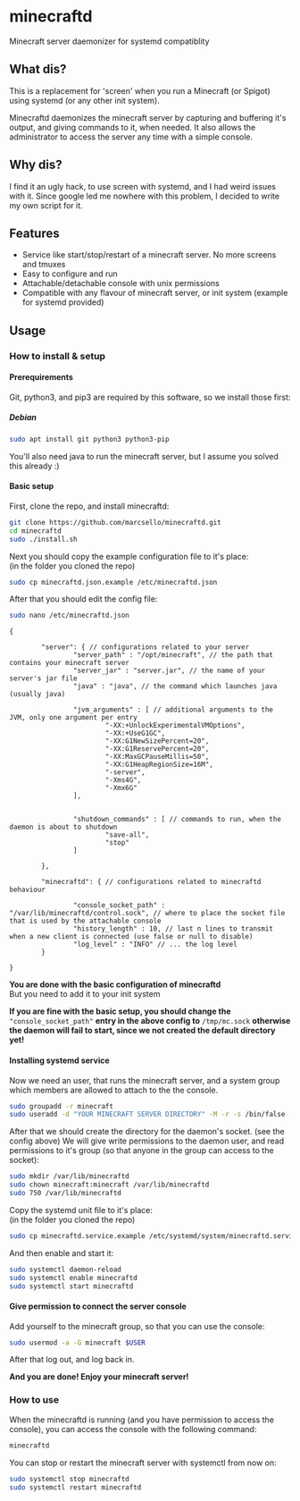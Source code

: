 # minecraftd
Minecraft server daemonizer for systemd compatiblity

## What dis?
This is a replacement for 'screen' when you run a Minecraft (or Spigot) using systemd (or any other init system).

Minecraftd daemonizes the minecraft server by capturing and buffering it's output, and giving commands to it, when needed. It also allows the administrator to access the server any time with a simple console.

## Why dis?
I find it an ugly hack, to use screen with systemd, and I had weird issues with it.
Since google led me nowhere with this problem, I decided to write my own script for it.

## Features
- Service like start/stop/restart of a minecraft server. No more screens and tmuxes
- Easy to configure and run
- Attachable/detachable console with unix permissions
- Compatible with any flavour of minecraft server, or init system (example for systemd provided)

## Usage

### How to install & setup

#### Prerequirements
Git, python3, and pip3 are required by this software, so we install those first:

##### Debian
```bash
sudo apt install git python3 python3-pip
```

You'll also need java to run the minecraft server, but I assume you solved this already :)

#### Basic setup

First, clone the repo, and install minecraftd:
```bash
git clone https://github.com/marcsello/minecraftd.git
cd minecraftd
sudo ./install.sh
```

Next you should copy the example configuration file to it's place:  
(in the folder you cloned the repo)
```bash
sudo cp minecraftd.json.example /etc/minecraftd.json
```

After that you should edit the config file:
```bash
sudo nano /etc/minecraftd.json
```
```json5
{

        "server": { // configurations related to your server
                "server_path" : "/opt/minecraft", // the path that contains your minecraft server
                "server_jar" : "server.jar", // the name of your server's jar file
                "java" : "java", // the command which launches java (usually java)

                "jvm_arguments" : [ // additional arguments to the JVM, only one argument per entry
                        "-XX:+UnlockExperimentalVMOptions",
                        "-XX:+UseG1GC",
                        "-XX:G1NewSizePercent=20",
                        "-XX:G1ReservePercent=20",
                        "-XX:MaxGCPauseMillis=50",
                        "-XX:G1HeapRegionSize=16M",
                        "-server",
                        "-Xms4G",
                        "-Xmx6G"
                ],


                "shutdown_commands" : [ // commands to run, when the daemon is about to shutdown
                        "save-all",
                        "stop"
                ]

        },

        "minecraftd": { // configurations related to minecraftd behaviour

                "console_socket_path" : "/var/lib/minecraftd/control.sock", // where to place the socket file that is used by the attachable console
                "history_length" : 10, // last n lines to transmit when a new client is connected (use false or null to disable)
                "log_level" : "INFO" // ... the log level
        }

}
```
**You are done with the basic configuration of minecraftd**  
But you need to add it to your init system

**If you are fine with the basic setup, you should change the** `"console_socket_path"` **entry in the above config to** `/tmp/mc.sock` **otherwise the daemon will fail to start, since we not created the default directory yet!**


#### Installing systemd service

Now we need an user, that runs the minecraft server, and a system group which members are allowed to attach to the the console.

```bash
sudo groupadd -r minecraft
sudo useradd -d "YOUR MINECRAFT SERVER DIRECTORY" -M -r -s /bin/false -g minecraft minecraft
```

After that we should create the directory for the daemon's socket. (see the config above)
We will give write permissions to the daemon user, and read permissions to it's group (so that anyone in the group can access to the socket):

```bash
sudo mkdir /var/lib/minecraftd
sudo chown minecraft:minecraft /var/lib/minecraftd
sudo 750 /var/lib/minecraftd
```

Copy the systemd unit file to it's place:  
(in the folder you cloned the repo)
```bash
sudo cp minecraftd.service.example /etc/systemd/system/minecraftd.service
```

And then enable and start it:
```bash
sudo systemctl daemon-reload
sudo systemctl enable minecraftd
sudo systemctl start minecraftd
```

#### Give permission to connect the server console

Add yourself to the minecraft group, so that you can use the console:
```bash
sudo usermod -a -G minecraft $USER
```
After that log out, and log back in.

**And you are done! Enjoy your minecraft server!**

### How to use
When the minecraftd is running (and you have permission to access the console), you can access the console with the following command:
```bash
minecraftd
```

You can stop or restart the minecraft server with systemctl from now on:
```bash
sudo systemctl stop minecraftd
sudo systemctl restart minecraftd
```
